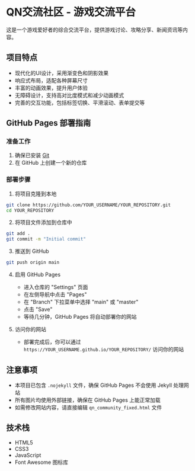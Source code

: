 # QN交流社区 - 游戏交流平台

这是一个游戏爱好者的综合交流平台，提供游戏讨论、攻略分享、新闻资讯等内容。

## 项目特点

- 现代化的UI设计，采用渐变色和阴影效果
- 响应式布局，适配各种屏幕尺寸
- 丰富的动画效果，提升用户体验
- 无障碍设计，支持高对比度模式和减少动画模式
- 完善的交互功能，包括标签切换、平滑滚动、表单提交等

## GitHub Pages 部署指南

### 准备工作
1. 确保已安装 [Git](https://git-scm.com/downloads)
2. 在 GitHub 上创建一个新的仓库

### 部署步骤

1. 将项目克隆到本地
```bash
git clone https://github.com/YOUR_USERNAME/YOUR_REPOSITORY.git
cd YOUR_REPOSITORY
```

2. 将项目文件添加到仓库中
```bash
git add .
git commit -m "Initial commit"
```

3. 推送到 GitHub
```bash
git push origin main
```

4. 启用 GitHub Pages
   - 进入仓库的 "Settings" 页面
   - 在左侧导航中点击 "Pages"
   - 在 "Branch" 下拉菜单中选择 "main" 或 "master"
   - 点击 "Save"
   - 等待几分钟，GitHub Pages 将自动部署你的网站

5. 访问你的网站
   - 部署完成后，你可以通过 `https://YOUR_USERNAME.github.io/YOUR_REPOSITORY/` 访问你的网站

## 注意事项

- 本项目已包含 `.nojekyll` 文件，确保 GitHub Pages 不会使用 Jekyll 处理网站
- 所有图片均使用外部链接，确保在 GitHub Pages 上能正常加载
- 如需修改网站内容，请直接编辑 `qn_community_fixed.html` 文件

## 技术栈

- HTML5
- CSS3
- JavaScript
- Font Awesome 图标库
